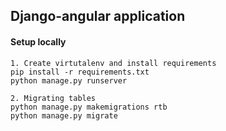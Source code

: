 ## Django-angular application

#### Setup locally
````
1. Create virtutalenv and install requirements
pip install -r requirements.txt
python manage.py runserver

2. Migrating tables
python manage.py makemigrations rtb
python manage.py migrate
````
